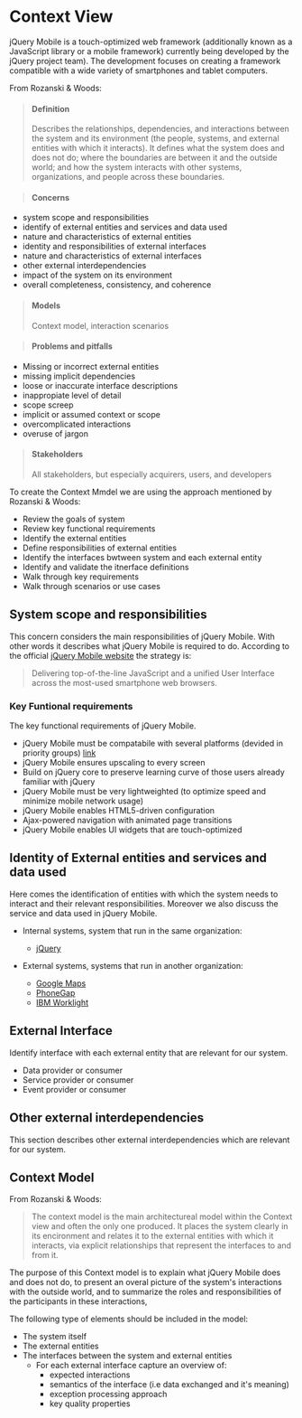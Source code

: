 # Context View 
jQuery Mobile is a touch-optimized web framework (additionally known as a JavaScript library or a mobile framework) currently being developed by the jQuery project team). The development focuses on creating a framework compatible with a wide variety of smartphones and tablet computers.


From Rozanski & Woods:

> #### Definition 
> Describes the relationships, dependencies, and interactions between the system and its environment (the people, systems, and external entities with which it interacts). It defines what the system does and does not do; where the boundaries are between it and the outside world; and how the system interacts with other systems, organizations, and people across these boundaries. 

> #### Concerns
>
  - system scope and responsibilities
  - identify of external entities and services and data used
  - nature and characteristics of external entities
  - identity and responsibilities of external interfaces
  - nature and characteristics of external interfaces
  - other external interdependencies
  - impact of the system on its environment
  - overall completeness, consistency, and coherence  

> #### Models 
> Context model, interaction scenarios

> #### Problems and pitfalls 
> 
  - Missing or incorrect external entities
  - missing implicit dependencies
  - loose or inaccurate interface descriptions
  - inappropiate level of detail
  - scope screep
  - implicit or assumed context or scope
  - overcomplicated interactions
  - overuse of jargon

> #### Stakeholders 
> All stakeholders, but especially acquirers, users, and developers

To create the Context Mmdel we are using the approach mentioned by Rozanski & Woods:
- Review the goals of system
- Review key functional requirements
- Identify the external entities
- Define responsibilities of external entities
- Identify the interfaces bwtween system and each external entity
- Identify and validate the itnerface definitions
- Walk through key requirements
- Walk through scenarios or use cases 

## System scope and responsibilities
This concern considers the main responsibilities of jQuery Mobile. With other words it describes what jQuery Mobile is required to do.
According to the official [jQuery Mobile website](http://jquerymobile.com/strategy/) the strategy is:
> Delivering top-of-the-line JavaScript and a unified User Interface across the most-used smartphone web browsers.

### Key Funtional requirements
The key functional requirements of jQuery Mobile.

- jQuery Mobile must be compatabile with several platforms (devided in priority groups) [link](http://jquerymobile.com/gbs/)
- jQuery Mobile ensures upscaling to every screen
- Build on jQuery core to preserve learning curve of those users already familiar with jQuery
- jQuery Mobile must be very lightweighted (to optimize speed and minimize mobile network usage)
- jQuery Mobile enables HTML5-driven configuration
- Ajax-powered navigation with animated page transitions
- jQuery Mobile enables UI widgets that are touch-optimized

## Identity of External entities and services and data used
Here comes the identification of entities with which the system needs to interact and their relevant responsibilities.
Moreover we also discuss the service and data used in jQuery Mobile.

- Internal systems, system that run in the same organization:
   - [jQuery](http://jquery.com/)
   
- External systems, systems that run in another organization:
   - [Google Maps](http://code.google.com/p/jquery-ui-map/)
   - [PhoneGap](http://phonegap.com/)
   - [IBM Worklight](http://www-03.ibm.com/software/products/us/en/worklight)

## External Interface
Identify interface with each external entity that are relevant for our system.
 
- Data provider or consumer
- Service provider or consumer
- Event provider or consumer

## Other external interdependencies
This section describes other external interdependencies which are relevant for our system.

## Context Model
From Rozanski & Woods:
> The context model is the main architectureal model within the Context view and often the only one produced. It places the system clearly in its encironment and relates it to the external entities with which it interacts, via explicit relationships that represent the interfaces to and from it.

The purpose of this Context model is to explain what jQuery Mobile does and does not do, to present an overal picture of the system's interactions with the outside world, and to summarize the roles and responsibilities of the participants in these interactions, 

The following type of elements should be included in the model:
- The system itself
- The external entities
- The interfaces between the system and external entities
   - For each external interface capture an overview of:
      - expected interactions
      - semantics of the interface (i.e data exchanged and it's meaning)
      - exception processing approach
      - key quality properties


